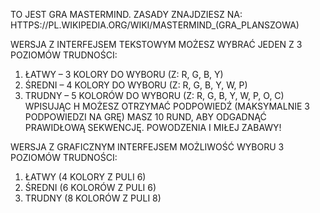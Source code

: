 
TO JEST GRA MASTERMIND. ZASADY ZNAJDZIESZ NA:
HTTPS://PL.WIKIPEDIA.ORG/WIKI/MASTERMIND_(GRA_PLANSZOWA)

WERSJA Z INTERFEJSEM TEKSTOWYM 
MOŻESZ WYBRAĆ JEDEN Z 3 POZIOMÓW TRUDNOŚCI:
1. ŁATWY – 3 KOLORY DO WYBORU (Z: R, G, B, Y)
2. ŚREDNI – 4 KOLORY DO WYBORU (Z: R, G, B, Y, W, P)
3. TRUDNY – 5 KOLORÓW DO WYBORU (Z: R, G, B, Y, W, P, O, C)
WPISUJĄC H MOŻESZ OTRZYMAĆ PODPOWIEDŹ (MAKSYMALNIE 3 PODPOWIEDZI NA GRĘ)
MASZ 10 RUND, ABY ODGADNĄĆ PRAWIDŁOWĄ SEKWENCJĘ.
POWODZENIA I MIŁEJ ZABAWY!

WERSJA Z GRAFICZNYM INTERFEJSEM 
MOŻLIWOŚĆ WYBORU 3 POZIOMÓW TRUDNOŚCI:
1. ŁATWY (4 KOLORY Z PULI 6)
2. ŚREDNI (6 KOLORÓW Z PULI 6)
3. TRUDNY (8 KOLORÓW Z PULI 8)
